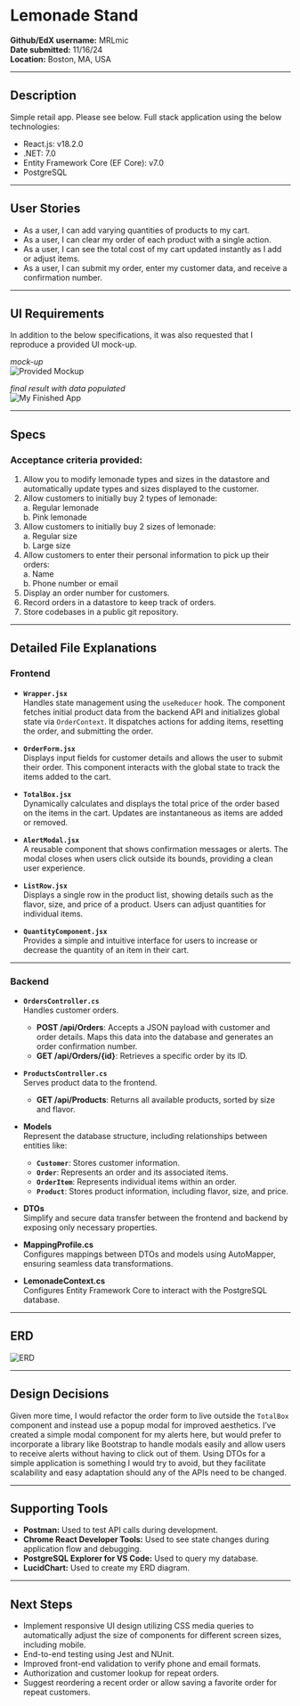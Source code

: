 # Lemonade Stand

**Github/EdX username:** MRLmic  
**Date submitted:** 11/16/24  
**Location:** Boston, MA, USA  

---

## **Description**
Simple retail app. Please see below. Full stack application using the below technologies:  
* React.js: v18.2.0  
* .NET: 7.0  
* Entity Framework Core (EF Core): v7.0  
* PostgreSQL  

---

## **User Stories**
* As a user, I can add varying quantities of products to my cart.  
* As a user, I can clear my order of each product with a single action.  
* As a user, I can see the total cost of my cart updated instantly as I add or adjust items.  
* As a user, I can submit my order, enter my customer data, and receive a confirmation number.  

---

## **UI Requirements**
In addition to the below specifications, it was also requested that I reproduce a provided UI mock-up.  

_mock-up_  
![Provided Mockup](mockup.png)  

_final result with data populated_  
![My Finished App](Final.jpg)  

---

## **Specs**
### **Acceptance criteria provided:**
1. Allow you to modify lemonade types and sizes in the datastore and automatically update types and sizes displayed to the customer.  
2. Allow customers to initially buy 2 types of lemonade:  
   a. Regular lemonade  
   b. Pink lemonade  
3. Allow customers to initially buy 2 sizes of lemonade:  
   a. Regular size  
   b. Large size  
4. Allow customers to enter their personal information to pick up their orders:  
   a. Name  
   b. Phone number or email  
5. Display an order number for customers.  
6. Record orders in a datastore to keep track of orders.  
7. Store codebases in a public git repository.  

---

## **Detailed File Explanations**

### **Frontend**
- **`Wrapper.jsx`**  
  Handles state management using the `useReducer` hook. The component fetches initial product data from the backend API and initializes global state via `OrderContext`. It dispatches actions for adding items, resetting the order, and submitting the order.

- **`OrderForm.jsx`**  
  Displays input fields for customer details and allows the user to submit their order. This component interacts with the global state to track the items added to the cart.

- **`TotalBox.jsx`**  
  Dynamically calculates and displays the total price of the order based on the items in the cart. Updates are instantaneous as items are added or removed.

- **`AlertModal.jsx`**  
  A reusable component that shows confirmation messages or alerts. The modal closes when users click outside its bounds, providing a clean user experience.

- **`ListRow.jsx`**  
  Displays a single row in the product list, showing details such as the flavor, size, and price of a product. Users can adjust quantities for individual items.

- **`QuantityComponent.jsx`**  
  Provides a simple and intuitive interface for users to increase or decrease the quantity of an item in their cart.

---

### **Backend**
- **`OrdersController.cs`**  
  Handles customer orders.  
  - **POST /api/Orders**: Accepts a JSON payload with customer and order details. Maps this data into the database and generates an order confirmation number.  
  - **GET /api/Orders/{id}**: Retrieves a specific order by its ID.

- **`ProductsController.cs`**  
  Serves product data to the frontend.  
  - **GET /api/Products**: Returns all available products, sorted by size and flavor.

- **Models**  
  Represent the database structure, including relationships between entities like:  
  - **`Customer`**: Stores customer information.  
  - **`Order`**: Represents an order and its associated items.  
  - **`OrderItem`**: Represents individual items within an order.  
  - **`Product`**: Stores product information, including flavor, size, and price.

- **DTOs**  
  Simplify and secure data transfer between the frontend and backend by exposing only necessary properties.

- **MappingProfile.cs**  
  Configures mappings between DTOs and models using AutoMapper, ensuring seamless data transformations.

- **LemonadeContext.cs**  
  Configures Entity Framework Core to interact with the PostgreSQL database.

---

## **ERD**
![ERD](<Lemonade ERD.png>)

---

## **Design Decisions**
Given more time, I would refactor the order form to live outside the `TotalBox` component and instead use a popup modal for improved aesthetics. I’ve created a simple modal component for my alerts here, but would prefer to incorporate a library like Bootstrap to handle modals easily and allow users to receive alerts without having to click out of them. Using DTOs for a simple application is something I would try to avoid, but they facilitate scalability and easy adaptation should any of the APIs need to be changed.

---

## **Supporting Tools**
- **Postman:** Used to test API calls during development.  
- **Chrome React Developer Tools:** Used to see state changes during application flow and debugging.  
- **PostgreSQL Explorer for VS Code:** Used to query my database.  
- **LucidChart:** Used to create my ERD diagram.

---

## **Next Steps**
- Implement responsive UI design utilizing CSS media queries to automatically adjust the size of components for different screen sizes, including mobile.  
- End-to-end testing using Jest and NUnit.  
- Improved front-end validation to verify phone and email formats.  
- Authorization and customer lookup for repeat orders.  
- Suggest reordering a recent order or allow saving a favorite order for repeat customers.
